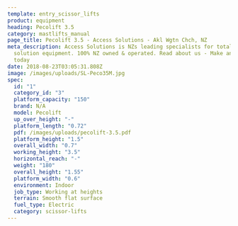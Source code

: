 ```yaml
---
template: entry_scissor_lifts
product: equipment
heading: Pecolift 3.5
category: mastlifts_manual
page_title: Pecolift 3.5 - Access Solutions - Akl Wgtn Chch, NZ
meta_description: Access Solutions is NZs leading specialists for total access
  solution equipment. 100% NZ owned & operated. Read about us - Make an enquiry
  today
date: 2018-08-23T03:05:31.808Z
image: /images/uploads/SL-Peco35M.jpg
spec:
  id: "1"
  category_id: "3"
  platform_capacity: "150"
  brand: N/A
  model: Pecolift
  up_over_height: "-"
  platform_length: "0.72"
  pdf: /images/uploads/pecolift-3.5.pdf
  platform_height: "1.5"
  overall_width: "0.7"
  working_height: "3.5"
  horizontal_reach: "-"
  weight: "180"
  overall_height: "1.55"
  platform_width: "0.6"
  environment: Indoor
  job_type: Working at heights
  terrain: Smooth flat surface
  fuel_type: Electric
  category: scissor-lifts
---
```

